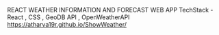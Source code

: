 REACT WEATHER INFORMATION AND FORECAST WEB APP 
TechStack - React , CSS , GeoDB API , OpenWeatherAPI
https://atharva19r.github.io/ShowWeather/
